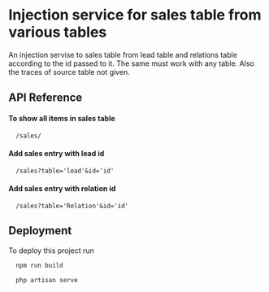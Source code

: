 
# Injection service for sales table from various tables

An injection servise to sales table from lead table and relations table according to the id passed to it. The same must work with any table. Also the traces of source table not given.


## API Reference

#### To show all items in sales table

```http
  /sales/
```

#### Add sales entry with lead id

```http
  /sales?table='lead'&id='id'
```
#### Add sales entry with relation id

```http
  /sales?table='Relation'&id='id'
```  


## Deployment

To deploy this project run

```bash
  npm run build
```
```bash
  php artisan serve
```

